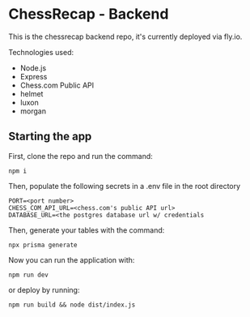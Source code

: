 # ChessRecap - Backend

This is the chessrecap backend repo, it's currently deployed via fly.io.

Technologies used:
* Node.js
* Express
* Chess.com Public API
* helmet
* luxon
* morgan

## Starting the app

First, clone the repo and run the command:

`npm i`

Then, populate the following secrets in a .env file in the root directory

```
PORT=<port number>
CHESS_COM_API_URL=<chess.com's public API url>
DATABASE_URL=<the postgres database url w/ credentials
```

Then, generate your tables with the command:

`npx prisma generate`

Now you can run the application with:

`npm run dev`

or deploy by running:

`npm run build && node dist/index.js`
